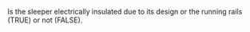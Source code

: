 Is the sleeper electrically insulated due to its design or the running rails (TRUE) or not (FALSE).
